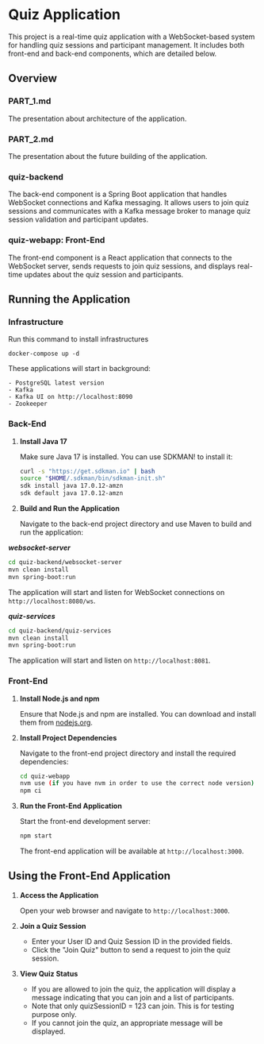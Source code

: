 # Quiz Application

This project is a real-time quiz application with a WebSocket-based system for handling quiz sessions and participant management. It includes both front-end and back-end components, which are detailed below.

## Overview

### PART_1.md 
The presentation about architecture of the application.
### PART_2.md
The presentation about the future building of the application.

### quiz-backend

The back-end component is a Spring Boot application that handles WebSocket connections and Kafka messaging. It allows users to join quiz sessions and communicates with a Kafka message broker to manage quiz session validation and participant updates.

### quiz-webapp: Front-End

The front-end component is a React application that connects to the WebSocket server, sends requests to join quiz sessions, and displays real-time updates about the quiz session and participants.

## Running the Application
### Infrastructure
Run this command to install infrastructures 
```
docker-compose up -d
```

These applications will start in background:
```
- PostgreSQL latest version
- Kafka 
- Kafka UI on http://localhost:8090
- Zookeeper
```

### Back-End

1. **Install Java 17**

   Make sure Java 17 is installed. You can use SDKMAN! to install it:

   ```sh
   curl -s "https://get.sdkman.io" | bash
   source "$HOME/.sdkman/bin/sdkman-init.sh"
   sdk install java 17.0.12-amzn
   sdk default java 17.0.12-amzn
   ```

2. **Build and Run the Application**

   Navigate to the back-end project directory and use Maven to build and run the application:

***websocket-server***
   ```sh
   cd quiz-backend/websocket-server
   mvn clean install
   mvn spring-boot:run
   ```

   The application will start and listen for WebSocket connections on `http://localhost:8080/ws`.

***quiz-services***
   ```sh
   cd quiz-backend/quiz-services
   mvn clean install
   mvn spring-boot:run
   ```

The application will start and listen  on `http://localhost:8081`.

### Front-End

1. **Install Node.js and npm**

   Ensure that Node.js and npm are installed. You can download and install them from [nodejs.org](https://nodejs.org/).

2. **Install Project Dependencies**

   Navigate to the front-end project directory and install the required dependencies:

   ```sh
   cd quiz-webapp
   nvm use (if you have nvm in order to use the correct node version)
   npm ci
   ```

3. **Run the Front-End Application**

   Start the front-end development server:

   ```sh
   npm start
   ```

   The front-end application will be available at `http://localhost:3000`.

## Using the Front-End Application

1. **Access the Application**

   Open your web browser and navigate to `http://localhost:3000`.

2. **Join a Quiz Session**

   - Enter your User ID and Quiz Session ID in the provided fields.
   - Click the "Join Quiz" button to send a request to join the quiz session.

3. **View Quiz Status**

   - If you are allowed to join the quiz, the application will display a message indicating that you can join and a list of participants.
   - Note that only quizSessionID = 123 can join. This is for testing purpose only.
   - If you cannot join the quiz, an appropriate message will be displayed.
